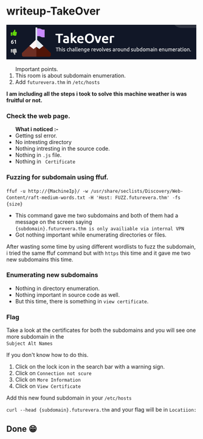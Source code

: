 <h1>writeup-TakeOver</h1>
<img src="./img/logo.png" alt="logo">
<ol>
    Important points.
    <li>This room is about subdomain enumeration.</li>
    <li>Add <code>futurevera.thm</code> in <code>/etc/hosts</code></li>
</ol>
<strong>I am including all the steps i took to solve this machine weather is was fruitful or not.</strong>

<h3>Check the web page.</h3>
<ul>
    <strong>What i noticed :-</strong> 
    <li>Getting ssl error.</li>
    <li>No intresting directory</li>
    <li>Nothing intresting in the source code.</li>
    <li>Nothing in <code>.js</code> file.</li>
    <li>Nothing in <code> Certificate </code></li>
</ul>

<h3>Fuzzing for subdomain using ffuf.</h3>
<code>ffuf -u http://{MachineIp}/ -w /usr/share/seclists/Discovery/Web-Content/raft-medium-words.txt -H 'Host: FUZZ.futurevera.thm' -fs {size}</code>
<ul>
    <li>This command gave me two subdomains and both of them had a message on the screen saying<br><code>{subdomain}.futurevera.thm is only availiable via internal VPN</code>
    <li>Got nothing important while enumerating directories or files.</li>
</ul>
</code></p>
<p>After wasting some time by using different wordlists to fuzz the subdomain, i tried the same ffuf command but with <code>https</code> this time and it gave me two new subdomains this time.</p>
<h3>Enumerating new subdomains</h3>
<ul>
    <li>Nothing in directory enumeration.</li>
    <li>Nothing important in source code as well.</li>
    <li>But this time, there is something in <code>view certificate</code>.</li>
</ul>
<h3>Flag</h3>
<p>Take a look at the certificates for both the subdomains and you will see one more subdomain in the <br><code>Subject Alt Names</code></p>
<p>If you don't know how to do this.</p>
<ol>
    <li>Click on the lock icon in the search bar with a warning sign.</li>
    <li>Click on <code>Connection not scure</code></li>
    <li>Click on <code>More Information</code></li>
    <li>Click on <code>View Certificate</code></li>
</ol>
<p>Add this new found subdomain in your <code>/etc/hosts</code></p>
<p><code>curl --head {subdomain}.futurevera.thm</code> and your flag will be in <code>Locatiion:</code></p>
<h2>Done 😁</h2>
